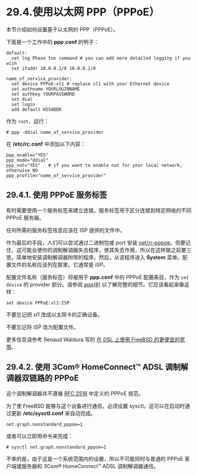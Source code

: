 # 29.4.使用以太网 PPP（PPPoE）

本节介绍如何设置基于以太网的 PPP（PPPoE）。

下面是一个工作中的 **ppp.conf** 的例子：

```
default:
  set log Phase tun command # you can add more detailed logging if you wish
  set ifaddr 10.0.0.1/0 10.0.0.2/0

name_of_service_provider:
  set device PPPoE:xl1 # replace xl1 with your Ethernet device
  set authname YOURLOGINNAME
  set authkey YOURPASSWORD
  set dial
  set login
  add default HISADDR
```

作为 `root`，运行：

```
# ppp -ddial name_of_service_provider
```

在 **/etc/rc.conf** 中添加以下内容：

```
ppp_enable="YES"
ppp_mode="ddial"
ppp_nat="YES"	# if you want to enable nat for your local network, otherwise NO
ppp_profile="name_of_service_provider"
```

## 29.4.1. 使用 PPPoE 服务标签

有时需要使用一个服务标签来建立连接。服务标签用于区分连接到特定网络的不同 PPPoE 服务器。

任何所需的服务标签信息应该在 ISP 提供的文件中。

作为最后的手段，人们可以尝试通过二进制包或 port 安装 [net/rr-pppoe](https://cgit.freebsd.org/ports/tree/net/rr-pppoe/pkg-descr)。但要记住，这可能会使你的调制解调器失去程序，使其失去作用，所以在这样做之前要三思。简单地安装调制解调器附带的程序。然后，从该程序进入 **System** 菜单。配置文件的名称应该列在那里。它通常是 _ISP_。

配置文件名称（服务标签）将被用于 **ppp.conf** 中的 PPPoE 配置条目，作为 `set device` 的 provider 部分。请参阅 [ppp(8)](https://www.freebsd.org/cgi/man.cgi?query=ppp\&sektion=8\&format=html) 以了解完整的细节。它应该看起来像这样：

```
set device PPPoE:xl1:ISP
```

不要忘记把 _xl1_ 改成以太网卡的正确设备。

不要忘记将 _ISP_ 改为配置文件。

更多信息请参考 Renaud Waldura 写的 [在 DSL 上使用 FreeBSD 的更便宜的宽带](http://renaud.waldura.com/doc/freebsd/pppoe/)。

## 29.4.2. 使用 3Com® HomeConnect™ ADSL 调制解调器双链路的 PPPoE

这个调制解调器并不遵循 [RFC 2516](http://www.faqs.org/rfcs/rfc2516.html) 中定义的 PPPoE 规范。

为了使 FreeBSD 能够与这个设备进行通信，必须设置 sysctl。这可以在启动时通过更新 **/etc/sysctl.conf** 来自动完成。

```
net.graph.nonstandard_pppoe=1
```

或者可以立即用命令来完成：

```
# sysctl net.graph.nonstandard_pppoe=1
```

不幸的是，由于这是一个系统范围内的设置，所以不可能同时与普通的 PPPoE 客户端或服务器和 3Com® HomeConnect™ ADSL 调制解调器通信。
